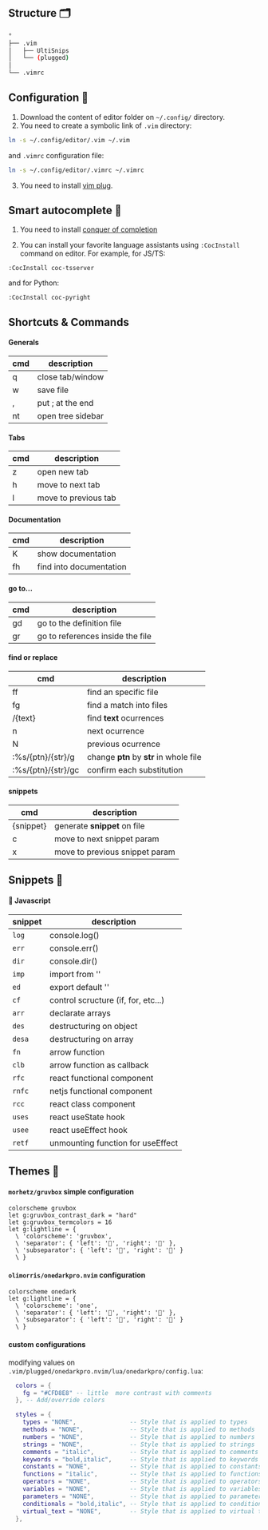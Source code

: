 ## Structure 🗂

``` Bash
°
├── .vim
│   ├── UltiSnips
│   └── (plugged)
│
└── .vimrc

```

## Configuration 🔧
1. Download the content of editor folder on ```~/.config/``` directory.
2. You need to create a symbolic link of ```.vim``` directory:

``` Bash
ln -s ~/.config/editor/.vim ~/.vim
```

and ```.vimrc``` configuration file:
``` Bash
ln -s ~/.config/editor/.vimrc ~/.vimrc
```

3. You need to install [vim plug](https://github.com/junegunn/vim-plug).


## Smart autocomplete 🤖

1. You need to install [conquer of completion](https://github.com/neoclide/coc.nvim)

2. You can install your favorite language assistants using ```:CocInstall``` command on editor. For example, for JS/TS:

```Vim
:CocInstall coc-tsserver
```
and for Python:
```Vim
:CocInstall coc-pyright
```

## Shortcuts & Commands

#### Generals
| cmd                | description                             |
|--------------------|-----------------------------------------|
| <space>q           | close tab/window                        |
| <space>w           | save file                               |
| <space>,           | put ; at the end                        |
| nt                 | open tree sidebar                       |

#### Tabs
| cmd                | description                             |
|--------------------|-----------------------------------------|
| <space>z           | open new tab                            |
| <space>h           | move to next tab                        |
| <space>l           | move to previous tab                    |

#### Documentation
| cmd                | description                             |
|--------------------|-----------------------------------------|
| K                  | show documentation                      |
| <space>fh          | find into documentation                 |

#### go to...
| cmd                | description                             |
|--------------------|-----------------------------------------|
| gd                 | go to the definition file               |
| gr                 | go to references inside the file        |

#### find or replace
| cmd                | description                             |
|--------------------|-----------------------------------------|
| <space>ff          | find an specific file                   |
| <space>fg          | find a match into files                 |
| /{text}            | find **text** ocurrences                |
| n                  | next ocurrence                          |
| N                  | previous ocurrence                      |
| :%s/{ptn}/{str}/g  | change **ptn** by **str** in whole file |
| :%s/{ptn}/{str}/gc | confirm each substitution               |

#### **snippets**
| cmd                | description                             |
|--------------------|-----------------------------------------|
| {snippet}<tab>     | generate **snippet** on file            |
| <space>c           | move to next snippet param              |
| <space>x           | move to previous snippet param          |


## Snippets 📜

#### **** Javascript
| snippet    | description                         |
|------------|-------------------------------------|
| ```log```  | console.log()                       |
| ```err```  | console.err()                       |
| ```dir```  | console.dir()                       |
| ```imp```  | import from ''                      |
| ```ed ```  | export default ''                   |
| ```cf ```  | control scructure (if, for, etc...) |
| ```arr```  | declarate arrays                    |
| ```des```  | destructuring on object             |
| ```desa``` | destructuring on array              |
| ```fn ```  | arrow function                      |
| ```clb```  | arrow function as callback          | 
| ```rfc```  | react functional component          |
| ```rnfc``` | netjs functional component          |
| ```rcc```  | react class component               |
| ```uses``` | react useState hook                 |
| ```usee``` | react useEffect hook                |
| ```retf``` | unmounting function for useEffect   |

## Themes 🎨

#### ```morhetz/gruvbox``` simple configuration

```Vim
colorscheme gruvbox
let g:gruvbox_contrast_dark = "hard"
let g:gruvbox_termcolors = 16
let g:lightline = {
  \ 'colorscheme': 'gruvbox',
  \ 'separator': { 'left': '', 'right': '' },
  \ 'subseparator': { 'left': '', 'right': '' }
  \ }
```

#### ```olimorris/onedarkpro.nvim``` configuration

```Vim
colorscheme onedark
let g:lightline = {
  \ 'colorscheme': 'one',
  \ 'separator': { 'left': '', 'right': '' },
  \ 'subseparator': { 'left': '', 'right': '' }
  \ }
```
#### custom configurations
modifying values on ```.vim/plugged/onedarkpro.nvim/lua/onedarkpro/config.lua```:

```Lua
  colors = {
    fg = "#CFD8E8" -- little  more contrast with comments
  }, -- Add/override colors
```

```Lua
  styles = {
    types = "NONE",               -- Style that is applied to types
    methods = "NONE",             -- Style that is applied to methods
    numbers = "NONE",             -- Style that is applied to numbers
    strings = "NONE",             -- Style that is applied to strings
    comments = "italic",          -- Style that is applied to comments
    keywords = "bold,italic",     -- Style that is applied to keywords
    constants = "NONE",           -- Style that is applied to constants
    functions = "italic",         -- Style that is applied to functions
    operators = "NONE",           -- Style that is applied to operators
    variables = "NONE",           -- Style that is applied to variables
    parameters = "NONE",          -- Style that is applied to parameters
    conditionals = "bold,italic", -- Style that is applied to conditionals
    virtual_text = "NONE",        -- Style that is applied to virtual text
  },
```
